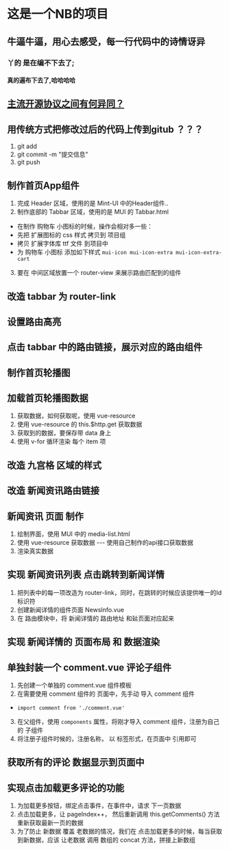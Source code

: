 # 这是一个NB的项目

## 牛逼牛逼，用心去感受，每一行代码中的诗情讶异

### 丫的 是在编不下去了;

#### 真的遍布下去了,哈哈哈哈

## [主流开源协议之间有何异同？](https://www.zhihu.com/question/19568896)

## 用传统方式把修改过后的代码上传到gitub ？？？

1. git add
2. git commit -m "提交信息"
3. git push

## 制作首页App组件

1. 完成 Header 区域，使用的是 Mint-UI 中的Header组件..
2. 制作底部的 Tabbar 区域，使用的是 MUI 的 Tabbar.html

+ 在制作 购物车 小图标的时候，操作会相对多一些：
+ 先把 扩展图标的 css 样式 拷贝到 项目组
+ 拷贝 扩展字体库 ttf 文件 到项目中  
+ 为 购物车 小图标 添加如下样式 `mui-icon mui-icon-extra mui-icon-extra-cart`

3. 要在 中间区域放置一个 router-view 来展示路由匹配到的组件  

## 改造 tabbar 为 router-link

## 设置路由高亮

## 点击 tabbar 中的路由链接，展示对应的路由组件  

## 制作首页轮播图

## 加载首页轮播图数据

1. 获取数据，如何获取呢，使用  vue-resource
2. 使用 vue-resource 的 this.$http.get 获取数据
3. 获取到的数据，要保存带 data 身上
4. 使用 v-for 循环渲染 每个 item 项

## 改造 九宫格 区域的样式

## 改造 新闻资讯路由链接

## 新闻资讯 页面 制作

1. 绘制界面，使用 MUI 中的 media-list.html
2. 使用 vue-resource 获取数据 --- 使用自己制作的api接口获取数据
3. 渲染真实数据

## 实现 新闻资讯列表 点击跳转到新闻详情

1. 把列表中的每一项改造为 router-link，同时，在跳转的时候应该提供唯一的Id标识符
2. 创建新闻详情的组件页面 NewsInfo.vue
3. 在 路由模块中，将 新闻详情的 路由地址 和㢟页面对应起来

## 实现 新闻详情的 页面布局 和 数据渲染

## 单独封装一个 comment.vue 评论子组件

1. 先创建一个单独的 comment.vue 组件模板
2. 在需要使用 comment 组件的 页面中，先手动 导入 comment 组件

 + `import comment from './comment.vue'`

3. 在父组件，使用 `components` 属性，将刚才导入 comment 组件，注册为自己的 子组件
4. 将注册子组件时候的，注册名称， 以 标签形式，在页面中 引用即可

## 获取所有的评论 数据显示到页面中

## 实现点击加载更多评论的功能

1. 为加载更多按钮，绑定点击事件，在事件中，请求 下一页数据
2. 点击加载更多，让 pageIndex++， 然后重新调用 this.getComments() 方法重新获取最新一页的数据
3. 为了防止 新数据 覆盖 老数据的情况，我们在 点击加载更多的时候，每当获取到新数据，应该 让老数据 调用 数组的 concat 方法，拼接上新数组

## 
